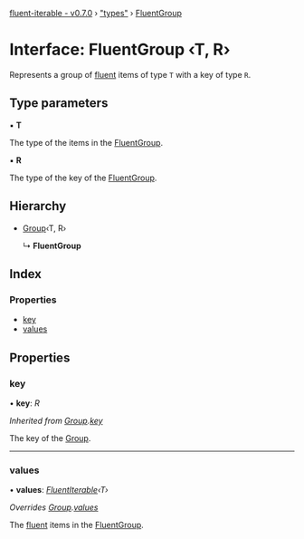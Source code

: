 [fluent-iterable - v0.7.0](../README.md) › ["types"](../modules/_types_.md) › [FluentGroup](_types_.fluentgroup.md)

# Interface: FluentGroup ‹**T, R**›

Represents a group of [fluent](../modules/_fluent_.md#fluent) items of type `T` with a key of type `R`.

## Type parameters

▪ **T**

The type of the items in the [FluentGroup](_types_.fluentgroup.md).

▪ **R**

The type of the key of the [FluentGroup](_types_.fluentgroup.md).

## Hierarchy

* [Group](_types_.group.md)‹T, R›

  ↳ **FluentGroup**

## Index

### Properties

* [key](_types_.fluentgroup.md#key)
* [values](_types_.fluentgroup.md#values)

## Properties

###  key

• **key**: *R*

*Inherited from [Group](_types_.group.md).[key](_types_.group.md#key)*

The key of the [Group](_types_.group.md).

___

###  values

• **values**: *[FluentIterable](_types_.fluentiterable.md)‹T›*

*Overrides [Group](_types_.group.md).[values](_types_.group.md#values)*

The [fluent](../modules/_fluent_.md#fluent) items in the [FluentGroup](_types_.fluentgroup.md).
